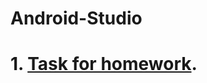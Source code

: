 # Android-Studio
# 1. [Task for homework](https://docs.google.com/document/d/1LL1mQIldSPnyb6eSLi1WlSMrb7o7da5YZhCeb6jflk0/edit?usp=share_link).
